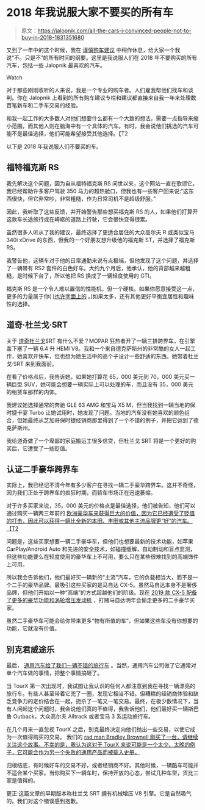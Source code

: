 # 2018 年我说服大家不要买的所有车

> 原文：<https://jalopnik.com/all-the-cars-i-convinced-people-not-to-buy-in-2018-1831351680>

又到了一年中的这个时候，我在 [谨慎购车建议](https://jalopnik.com/c/car-buying) 中稍作休息，给大家一个我说“不。只是不”的所有时间的纲要。这里是我说服人们在 2018 年不要购买的所有汽车，包括一些 Jalopnik 最喜欢的汽车。

Watch

对于那些刚刚收听的人来说，我是一个专业的购车者。人们雇我帮他们找车和谈判。你在 Jalopnik 上看到的所有购车建议专栏和建议都直接来自我一年来处理数百笔新车和二手车交易的经验。

和我一起工作的大多数人对他们想要什么都有一个大致的想法，需要一点指导来缩小范围，而其他人则在脑海中有一个具体的汽车。有时，我会说他们挑选的汽车可能不是最佳选择，他们可能希望接受其他选择。【T2

以下是 2018 年我说服人们不要买的车。

## 福特福克斯 RS

我先解决这个问题，因为自从福特福克斯 RS 问世以来，这个网站一直在歌颂它。我已经帮助许多客户驾驶 350 马力的超热舱口，但我也有一些客户回来说:“这东西很快，但它非常吵，非常粗糙，作为日常司机不是超级舒服。”

因此，我听取了这些反馈，并开始警告那些想买福克斯 RS 的人，如果他们打算开这款车长途旅行或在崎岖的道路上行驶，它会很快变得很累。

虽然很多人听从了我的建议，最终选择了更适合居住的大众高尔夫 R 或类似宝马 340i xDrive 的东西，但我的一个好朋友想升级他的福克斯 ST，并选择了福克斯 RS。

我警告他，这辆车对于他的日常通勤来说有点极端，但他发现了这个问题，并选择了一辆带有 RS2 套件的白色好车。大约九个月后，他承认，他的背部越来越粗糙，是时候下台了，所以他把 RS 换成了一辆轻度使用的 GTI。

福克斯 RS 是一个令人难以置信的性能机，但一个硬核。如果你愿意接受这一点，更多的力量属于你( [)也许字面上的](https://jalopnik.com/this-is-how-much-power-the-ford-focus-rs-really-has-bef-1787705534) 。)如果太多，还有其他更好平衡宜居性和趣味性的选择。

## 道奇·杜兰戈·SRT

关于 [道奇杜兰戈](https://jalopnik.com/the-2018-dodge-durango-srt-is-a-cry-for-help-1797414862#_ga=2.250164355.463151440.1545616398-1465454198.1536872514)SRT 有什么不爱？MOPAR 狂热者开了一辆三排跨界车，在引擎盖下塞了一辆 6.4 升 HEMI V8。我和一个来自德克萨斯州的非常酷的女人一起工作，她喜欢开快车，但也想为她生活中的高个子设计一些舒适的东西。她带着杜兰戈·SRT 来到我面前。

在看了价格点后，我告诉她，如果她打算花 65，000 美元到 70，000 美元买一辆巨型 SUV，她可能会想要一辆实际上可以处理的车，而且没有 35，000 美元的租赁车那样的内饰。

我建议她选择通常的奔驰 GLE 63 AMG 和宝马 X5 M，但当我找到一辆当地的保时捷卡宴 Turbo 让她试用时，她发现了问题。当地的汽车没有她喜欢的颜色组合，但她最终从芝加哥保时捷经销商那里得到了一个不错的例子，并把它运到了德克萨斯州。

我给道奇做了一个卑鄙的家庭搬运工很多信贷，但杜兰戈 SRT 将是一个更好的购买后，它遭受了一些贬值。

## 认证二手豪华跨界车

实际上，我已经记不清今年有多少客户在寻找一辆二手豪华跨界车。这并不奇怪，因为我们正处于跨界车的疯狂时期，而轿车市场正在迅速萎缩。

对于许多买家来说，35，000 美元的价格点是最佳选择，他们被告知，他们可以通过购买一辆两三年前的 [欧洲豪华车来获得巨大的价值，因为它已经遭受了贬值的打击，因此可以获得一辆比全新的本田、丰田或其他主流品牌更“好”的汽车。【T2](https://jalopnik.com/before-you-buy-a-new-cr-v-check-out-these-luxury-cross-1791429281)

问题是，这些买家想要一辆二手豪华车，但他们也想要最新的技术功能，如苹果 CarPlay/Android Auto 和先进的安全技术，如碰撞缓解，自动制动和盲点监测，但这些功能要么在轻度使用的豪华车上不可用，要么只在某些很难找到的高端饰件上可用。

所以我会告诉他们，他们最好买一辆新的“主流”汽车，它的负载相当大，而不是一个二手的豪华品牌。最吸引这些买家的是马自达 CX-5。虽然马自达本身不是奢侈品牌，但他们开始以一种“高端”的方式超越他们的阶级。现在 [2019 款 CX-5 配备了更多的豪华功能和涡轮增压发动机](https://jalopnik.com/mazda-finally-gives-the-cx-5-a-turbo-1829981976#_ga=2.249247746.463151440.1545616398-1465454198.1536872514) ，打赌马自达明年会偷走更多的二手豪华买家。

虽然二手豪华车可能会给你带来更多“物有所值的车”，但如果这些车没有你想要的功能，它就没有价值。

## 别克君威途乐

最后， [通用汽车给了我们一辆不错的旅行车](https://jalopnik.com/the-2018-buick-regal-tourx-is-a-return-of-the-classic-a-1823422262) 。当然，通用汽车公司做了它通常对单个汽车做的事情，把整个事情搞砸了。

当 TourX 第一次出现时，我试图让我认识的任何人都注意到我在寻找一辆漂亮的旅行车。有些人甚至带着它兜了一圈，发现它相当不错。但糟糕的经销商体验和缺乏竞争力的定价结合在一起，扼杀了一笔又一笔交易。最终，在极少数情况下，当有人问起这个问题时，我会说他们真的不值得，我告诉他们，他们最好买一辆斯巴鲁 Outback，大众高尔夫 Alltrack 或者宝马 3 系运动旅行车。

在几个月来一直忽视 TourX 之后，别克最终决定向他们抛出一些交易，以使它成为一次值得购买的交易。 我们的 [rad man Bradley Brownell 刚买了一台，请继续关注这个故事。不幸的是，我认为这对于 TourX 来说可能是一个太少、太晚的例子，它可能会作为另一个失败的通用产品而被载入史册。](https://jalopnik.com/would-you-ever-rebadge-a-captive-import-1831132841)

归根结底，有时候好车的交易不好，或者经销商不好。其他时候，一辆酷车可能并不适合某个买家。当你购买下一辆车时，保持开放的心态，尝试几种车型，货比三家是值得的。

更正:这篇文章的早期版本称杜兰戈 SRT 拥有机械增压 V8 引擎。它是自然吸气的。我们对这个错误感到抱歉。